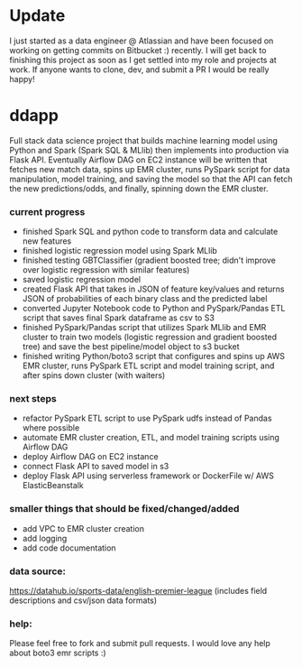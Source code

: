 # Update
I just started as a data engineer @ Atlassian and have been focused on working on getting commits on Bitbucket :) recently.  I will get back to finishing this project as soon as I get settled into my role and projects at work.  If anyone wants to clone, dev, and submit a PR I would be really happy!

# ddapp
Full stack data science project that builds machine learning model using Python and Spark (Spark SQL & MLlib) then implements into production via Flask API.  Eventually Airflow DAG on EC2 instance will be written that fetches new match data, spins up EMR cluster, runs PySpark script for data manipulation, model training, and saving the model so that the API can fetch the new predictions/odds, and finally, spinning down the EMR cluster.

### current progress
- finished Spark SQL and python code to transform data and calculate new features
- finished logistic regression model using Spark MLlib
- finished testing GBTClassifier (gradient boosted tree; didn't improve over logistic regression with similar features)
- saved logistic regression model
- created Flask API that takes in JSON of feature key/values and returns JSON of probabilities of each binary class and the predicted label
- converted Jupyter Notebook code to Python and PySpark/Pandas ETL script that saves final Spark dataframe as csv to S3
- finished PySpark/Pandas script that utilizes Spark MLlib and EMR cluster to train two models (logistic regression and gradient boosted tree) and save the best pipeline/model object to s3 bucket
- finished writing Python/boto3 script that configures and spins up AWS EMR cluster, runs PySpark ETL script and model training script, and after spins down cluster (with waiters)

### next steps
- refactor PySpark ETL script to use PySpark udfs instead of Pandas where possible
- automate EMR cluster creation, ETL, and model training scripts using Airflow DAG
- deploy Airflow DAG on EC2 instance
- connect Flask API to saved model in s3
- deploy Flask API using serverless framework or DockerFile w/ AWS ElasticBeanstalk

### smaller things that should be fixed/changed/added
- add VPC to EMR cluster creation
- add logging
- add code documentation

### data source:
https://datahub.io/sports-data/english-premier-league (includes field descriptions and csv/json data formats)

### help:
Please feel free to fork and submit pull requests.  I would love any help about boto3 emr scripts :)
